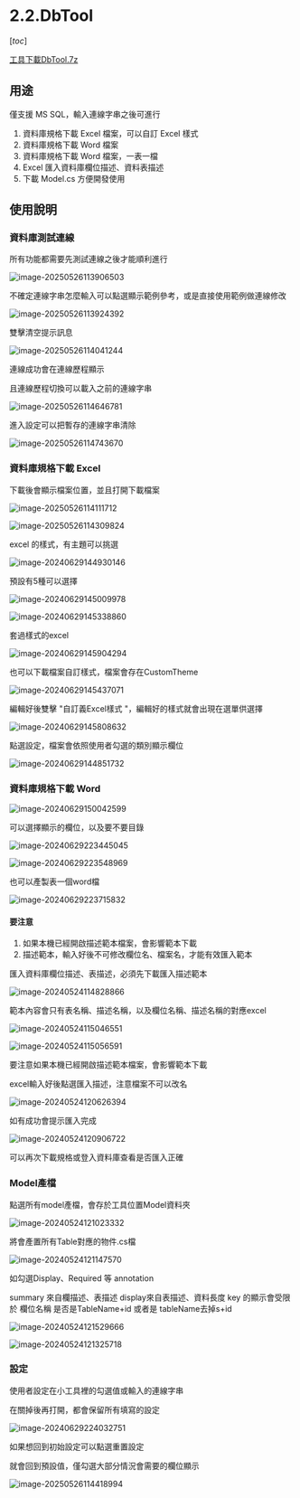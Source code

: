 # 2.2.DbTool

 [_toc_]

[工具下載DbTool.7z](https://github.com/adaruru/DevTool/releases/download/2.2.DbTool/DbTool.7z)

## 用途

僅支援 MS SQL，輸入連線字串之後可進行

1. 資料庫規格下載 Excel 檔案，可以自訂 Excel 樣式
2. 資料庫規格下載 Word 檔案
3. 資料庫規格下載 Word 檔案，一表一檔
4. Excel 匯入資料庫欄位描述、資料表描述
5. 下載 Model.cs 方便開發使用

## 使用說明

### 資料庫測試連線

所有功能都需要先測試連線之後才能順利進行

![image-20250526113906503](.attach/.readme/image-20250526113906503.png)

不確定連線字串怎麼輸入可以點選顯示範例參考，或是直接使用範例做連線修改

![image-20250526113924392](.attach/.readme/image-20250526113924392.png)

雙擊清空提示訊息

![image-20250526114041244](.attach/.readme/image-20250526114041244.png)

連線成功會在連線歷程顯示

且連線歷程切換可以載入之前的連線字串

![image-20250526114646781](.attach/.readme/image-20250526114646781.png)

進入設定可以把暫存的連線字串清除

![image-20250526114743670](.attach/.readme/image-20250526114743670.png)

### 資料庫規格下載 Excel

下載後會顯示檔案位置，並且打開下載檔案

![image-20250526114111712](.attach/.readme/image-20250526114111712.png)

![image-20250526114309824](.attach/.readme/image-20250526114309824.png)

excel 的樣式，有主題可以挑選

![image-20240629144930146](.attach/.readme/image-20240629144930146.png)

預設有5種可以選擇

![image-20240629145009978](.attach/.readme/image-20240629145009978.png)

![image-20240629145338860](.attach/.readme/image-20240629145338860.png)

套過樣式的excel

![image-20240629145904294](.attach/.readme/image-20240629145904294.png)

也可以下載檔案自訂樣式，檔案會存在CustomTheme

![image-20240629145437071](.attach/.readme/image-20240629145437071.png)

編輯好後雙擊 "自訂義Excel樣式 "，編輯好的樣式就會出現在選單供選擇

![image-20240629145808632](.attach/.readme/image-20240629145808632.png)

點選設定，檔案會依照使用者勾選的類別顯示欄位 

![image-20240629144851732](.attach/.readme/image-20240629144851732.png)



### 資料庫規格下載 Word

![image-20240629150042599](.attach/.readme/image-20240629150042599.png)

可以選擇顯示的欄位，以及要不要目錄

![image-20240629223445045](.attach/.readme/image-20240629223445045.png)

![image-20240629223548969](.attach/.readme/image-20240629223548969.png)

也可以產製表一個word檔

![image-20240629223715832](.attach/.readme/image-20240629223715832.png)

#### 要注意

1. 如果本機已經開啟描述範本檔案，會影響範本下載
2. 描述範本，輸入好後不可修改欄位名、檔案名，才能有效匯入範本

匯入資料庫欄位描述、表描述，必須先下載匯入描述範本

![image-20240524114828866](.attach/.readme/image-20240524114828866-171967194290215.png)

範本內容會只有表名稱、描述名稱，以及欄位名稱、描述名稱的對應excel

![image-20240524115046551](.attach/.readme/image-20240524115046551-171967194290213.png)

![image-20240524115056591](.attach/.readme/image-20240524115056591-171967194290214.png)

要注意如果本機已經開啟描述範本檔案，會影響範本下載

excel輸入好後點選匯入描述，注意檔案不可以改名

![image-20240524120626394](.attach/.readme/image-20240524120626394-171967194290212.png)

如有成功會提示匯入完成

![image-20240524120906722](.attach/.readme/image-20240524120906722-171967194290216.png)

可以再次下載規格或登入資料庫查看是否匯入正確

### Model產檔

點選所有model產檔，會存於工具位置Model資料夾

![image-20240524121023332](.attach/.readme/image-20240524121023332-171967194290319.png)

將會產置所有Table對應的物件.cs檔

![image-20240524121147570](.attach/.readme/image-20240524121147570-171967194290217.png)



如勾選Display、Required 等 annotation

summary 來自欄描述、表描述
display來自表描述、資料長度
key 的顯示會受限於 欄位名稱 是否是TableName+id 或者是 tableName去掉s+id 

![image-20240524121529666](.attach/.readme/image-20240524121529666-171967194290218.png)

![image-20240524121325718](.attach/.readme/image-20240524121325718-171967194290320.png)

### 設定

使用者設定在小工具裡的勾選值或輸入的連線字串

在關掉後再打開，都會保留所有填寫的設定

![image-20240629224032751](.attach/.readme/image-20240629224032751.png)

如果想回到初始設定可以點選重置設定

就會回到預設值，僅勾選大部分情況會需要的欄位顯示

![image-20250526114418994](.attach/.readme/image-20250526114418994.png)